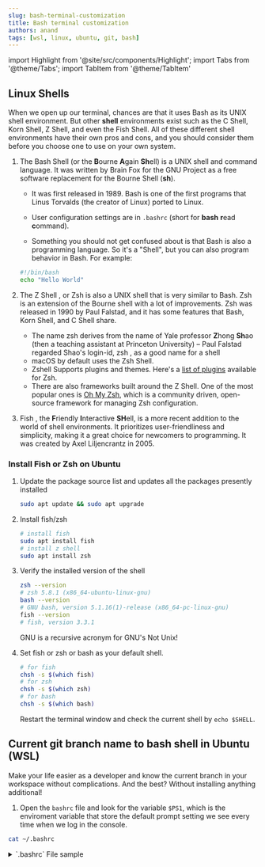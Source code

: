 ```yaml
---
slug: bash-terminal-customization
title: Bash terminal customization
authors: anand
tags: [wsl, linux, ubuntu, git, bash]
---
```


import Highlight from '@site/src/components/Highlight';
import Tabs from '@theme/Tabs';
import TabItem from '@theme/TabItem'

## <Highlight color='#800031' highlight='fg' fontWeight='bold'> Linux Shells </Highlight>

When we open up our terminal, chances are that it uses Bash as its UNIX shell environment. But other **shell** environments exist such as the C Shell, Korn Shell, Z Shell, and even the Fish Shell. All of these different shell environments have their own pros and cons, and you should consider them before you choose one to use on your own system.

<!--truncate-->

1. The <Highlight color='#25c2a0'> Bash </Highlight> Shell (or the **B**ourne **A**gain **Sh**ell) is a UNIX shell and command language. It was written by Brain Fox for the GNU Project as a free software replacement for the Bourne Shell (**sh**). 

      * It was first released in 1989. Bash is one of the first programs that Linus Torvalds (the creator of Linux) ported to Linux.

      * User configuration settings are in `.bashrc` (short for **bash** **r**ead **c**ommand).

      * Something you should not get confused about is that Bash is also a programming language. So it's a "Shell", but you can also program behavior in Bash. For example:

      ```sh
      #!/bin/bash
      echo "Hello World"
      ```
2. The <Highlight color='#25c2a0'> Z Shell </Highlight>, or <Highlight color='#25c2a0'> Zsh </Highlight> is also a UNIX shell that is very similar to Bash. Zsh is an extension of the Bourne shell with a lot of improvements. Zsh was released in 1990 by Paul Falstad, and it has some features that Bash, Korn Shell, and C Shell share.

      * The name zsh derives from the name of Yale professor **Z**hong **Sh**ao (then a teaching assistant at Princeton University) – Paul Falstad regarded Shao's login-id, <Highlight color='#25c2a0'> zsh </Highlight>, as a good name for a shell
      * macOS by default uses the Zsh Shell.
      * Zshell Supports plugins and themes. Here's a [list of plugins](https://github.com/unixorn/awesome-zsh-plugins) available for Zsh.
      * There are also frameworks built around the Z Shell. One of the most popular ones is [Oh My Zsh](https://ohmyz.sh/), which is a community driven, open-source framework for managing Zsh configuration.

3. <Highlight color='#25c2a0'> Fish </Highlight>, the **F**riendly **I**nteractive **SH**ell, is a more recent addition to the world of shell environments. It prioritizes user-friendliness and simplicity, making it a great choice for newcomers to programming. It was created by Axel Liljencrantz in 2005.

### <Highlight color='#004080' highlight='fg' fontWeight='bold'> Install Fish or Zsh on Ubuntu </Highlight>

1. Update the package source list and updates all the packages presently installed

      ```sh
      sudo apt update && sudo apt upgrade
      ```
2. Install fish/zsh

      ```sh
      # install fish
      sudo apt install fish
      # install z shell
      sudo apt install zsh
      ```
3. Verify the installed version of the shell

      ```sh
      zsh --version
      # zsh 5.8.1 (x86_64-ubuntu-linux-gnu)
      bash --version
      # GNU bash, version 5.1.16(1)-release (x86_64-pc-linux-gnu)
      fish --version
      # fish, version 3.3.1
      ```

      <Highlight color='#25c2a0'> GNU </Highlight> is a recursive acronym for <Highlight color='#004080' highlight='fg' fontWeight='bold'> GNU's Not Unix! </Highlight>

4. Set fish or zsh or bash as your default shell.

      ```sh
      # for fish
      chsh -s $(which fish)
      # for zsh
      chsh -s $(which zsh)
      # for bash
      chsh -s $(which bash)
      ```
      
      Restart the terminal window and check the current shell by `echo $SHELL`.

## <Highlight color='#800031' highlight='fg' fontWeight='bold'> Current git branch name to bash shell in Ubuntu (WSL) </Highlight>

Make your life easier as a developer and know the current branch in your workspace without complications. And the best? Without installing anything additional!

1. Open the `bashrc` file and look for the variable `$PS1`, which is the enviroment variable that store the default prompt setting we see every time when we log in the console.

```bash
cat ~/.bashrc
```

<details>
  <summary>`.bashrc` File sample</summary>
  <div>
```sh title="~/.bashrc"
# ~/.bashrc: executed by bash(1) for non-login shells.
# see /usr/share/doc/bash/examples/startup-files (in the package bash-doc)
# for examples

# If not running interactively, don't do anything
case $- in
    *i*) ;;
      *) return;;
esac

# don't put duplicate lines or lines starting with space in the history.
# See bash(1) for more options
HISTCONTROL=ignoreboth

# append to the history file, don't overwrite it
shopt -s histappend

# for setting history length see HISTSIZE and HISTFILESIZE in bash(1)
HISTSIZE=1000
HISTFILESIZE=2000

# check the window size after each command and, if necessary,
# update the values of LINES and COLUMNS.
shopt -s checkwinsize

# If set, the pattern "**" used in a pathname expansion context will
# match all files and zero or more directories and subdirectories.
#shopt -s globstar

# make less more friendly for non-text input files, see lesspipe(1)
[ -x /usr/bin/lesspipe ] && eval "$(SHELL=/bin/sh lesspipe)"

# set variable identifying the chroot you work in (used in the prompt below)
if [ -z "${debian_chroot:-}" ] && [ -r /etc/debian_chroot ]; then
    debian_chroot=$(cat /etc/debian_chroot)
fi

# set a fancy prompt (non-color, unless we know we "want" color)
case "$TERM" in
    xterm-color|*-256color) color_prompt=yes;;
esac

# uncomment for a colored prompt, if the terminal has the capability; turned
# off by default to not distract the user: the focus in a terminal window
# should be on the output of commands, not on the prompt
#force_color_prompt=yes

if [ -n "$force_color_prompt" ]; then
    if [ -x /usr/bin/tput ] && tput setaf 1 >&/dev/null; then
        # We have color support; assume it's compliant with Ecma-48
        # (ISO/IEC-6429). (Lack of such support is extremely rare, and such
        # a case would tend to support setf rather than setaf.)
        color_prompt=yes
    else
        color_prompt=
    fi
fi

# highlight-start
if [ "$color_prompt" = yes ]; then
    PS1='${debian_chroot:+($debian_chroot)}\[\033[01;32m\]\u@\h\[\033[00m\]:\[\033[01;34m\]\w\[\033[00m\]\$ '
else
    PS1='${debian_chroot:+($debian_chroot)}\u@\h:\w\$ '
# highlight-end
fi
unset color_prompt force_color_prompt

# If this is an xterm set the title to user@host:dir
case "$TERM" in
xterm*|rxvt*)
    PS1="\[\e]0;${debian_chroot:+($debian_chroot)}\u@\h: \w\a\]$PS1"
    ;;
*)
    ;;
esac

# enable color support of ls and also add handy aliases
if [ -x /usr/bin/dircolors ]; then
    test -r ~/.dircolors && eval "$(dircolors -b ~/.dircolors)" || eval "$(dircolors -b)"
    alias ls='ls --color=auto'
    #alias dir='dir --color=auto'
    #alias vdir='vdir --color=auto'

    alias grep='grep --color=auto'
    alias fgrep='fgrep --color=auto'
    alias egrep='egrep --color=auto'
fi

# colored GCC warnings and errors
#export GCC_COLORS='error=01;31:warning=01;35:note=01;36:caret=01;32:locus=01:quote=01'

# some more ls aliases
alias ll='ls -alF'
alias la='ls -A'
alias l='ls -CF'

# Add an "alert" alias for long running commands.  Use like so:
#   sleep 10; alert
alias alert='notify-send --urgency=low -i "$([ $? = 0 ] && echo terminal || echo error)" "$(history|tail -n1|sed -e '\''s/^\s*[0-9]\+\s*//;s/[;&|]\s*alert$//'\'')"'

# Alias definitions.
# You may want to put all your additions into a separate file like
# ~/.bash_aliases, instead of adding them here directly.
# See /usr/share/doc/bash-doc/examples in the bash-doc package.

if [ -f ~/.bash_aliases ]; then
    . ~/.bash_aliases
fi

# enable programmable completion features (you don't need to enable
# this, if it's already enabled in /etc/bash.bashrc and /etc/profile
# sources /etc/bash.bashrc).
if ! shopt -oq posix; then
  if [ -f /usr/share/bash-completion/bash_completion ]; then
    . /usr/share/bash-completion/bash_completion
  elif [ -f /etc/bash_completion ]; then
    . /etc/bash_completion
  fi
fi

export NVM_DIR="$HOME/.nvm"
[ -s "$NVM_DIR/nvm.sh" ] && \. "$NVM_DIR/nvm.sh"  # This loads nvm
[ -s "$NVM_DIR/bash_completion" ] && \. "$NVM_DIR/bash_completion"  # This loads nvm bash_completion

# >>> conda initialize >>>
# !! Contents within this block are managed by 'conda init' !!
__conda_setup="$('/home/actionannad/miniconda3/bin/conda' 'shell.bash' 'hook' 2> /dev/null)"
if [ $? -eq 0 ]; then
    eval "$__conda_setup"
else
    if [ -f "/home/actionannad/miniconda3/etc/profile.d/conda.sh" ]; then
        . "/home/actionannad/miniconda3/etc/profile.d/conda.sh"
    else
        export PATH="/home/actionannad/miniconda3/bin:$PATH"
    fi
fi
unset __conda_setup
# <<< conda initialize <<<



# Load Angular CLI autocompletion.
source <(ng completion script)
conda activate wsl1
```
  </div>
</details>

2. edit the `.bashrc` file as shown below under **New Bashrc** tab using your editor such as nano, vi, vim, etc

    ```sh
    nano ~/.bashrc
    ```

<Tabs>
  <TabItem value="default" label="Default Bashrc" default>
    ```sh
    if [ "$color_prompt" = yes ]; then
    # highlight-next-line
        PS1='${debian_chroot:+($debian_chroot)}\[\033[01;32m\]\u@\h\[\033[00m\]:\[\033[01;34m\]\w\[\033[00m\]\$ '
    else
    # highlight-next-line
        PS1='${debian_chroot:+($debian_chroot)}\u@\h:\w\$ '
    fi
    unset color_prompt force_color_prompt
    ```
  </TabItem>
  <TabItem value="modified" label="New Bashrc">
    ```bash
    # highlight-start
    # git branch info if present
    parse_git_branch() {
        git branch 2> /dev/null | sed -e '/^[^*]/d' -e 's/* \(.*\)/ (\1)/'
    }
    # highlight-end

    if [ "$color_prompt" = yes ]; then
    # highlight-next-line
    PS1='${debian_chroot:+($debian_chroot)}\[\033[01;32m\]\u@\h\[\033[00m\]:\[\033[01;34m\]\w\[\033[35m\]$(parse_git_branch)\[\033[36m\]\$\[\033[00m\] '
    else
    # highlight-next-line
    PS1='${debian_chroot:+($debian_chroot)}\u@\h:\w$(parse_git_branch)\$ '
    fi
    unset color_prompt force_color_prompt
    ```
  </TabItem>
</Tabs>
